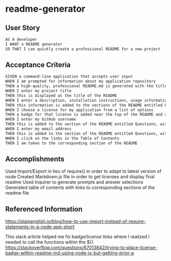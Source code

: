 # readme-generator

## User Story

```md
AS A developer
I WANT a README generator
SO THAT I can quickly create a professional README for a new project
```

## Acceptance Criteria

```md
GIVEN a command-line application that accepts user input
WHEN I am prompted for information about my application repository
THEN a high-quality, professional README.md is generated with the title of my project and sections entitled Description, Table of Contents, Installation, Usage, License, Contributing, Tests, and Questions
WHEN I enter my project title
THEN this is displayed as the title of the README
WHEN I enter a description, installation instructions, usage information, contribution guidelines, and test instructions
THEN this information is added to the sections of the README entitled Description, Installation, Usage, Contributing, and Tests
WHEN I choose a license for my application from a list of options
THEN a badge for that license is added near the top of the README and a notice is added to the section of the README entitled License that explains which license the application is covered under
WHEN I enter my GitHub username
THEN this is added to the section of the README entitled Questions, with a link to my GitHub profile
WHEN I enter my email address
THEN this is added to the section of the README entitled Questions, with instructions on how to reach me with additional questions
WHEN I click on the links in the Table of Contents
THEN I am taken to the corresponding section of the README
```

## Accomplishments
Used Import/Export in lieu of require() in order to adapt to latest version of node
Created Markdown.js file in order to get licenses and display final readme
Used Inquirer to generate prompts and answer selections
Generated table of contents with links to corresponding sections of the readme file

## Referenced Information
https://plainenglish.io/blog/how-to-use-import-instead-of-require-statements-in-a-node-app-short

This slack article helped me fix badge/license links where I realized I needed to call the functions within the ${}
https://stackoverflow.com/questions/67013842/trying-to-place-license-badge-within-readme-md-using-node-js-but-getting-error-a

